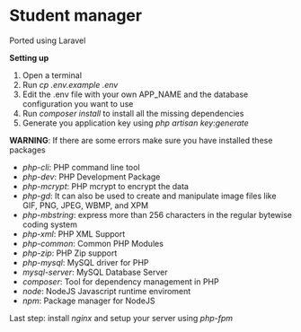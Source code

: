 # Student manager

Ported using Laravel

**Setting up**

1. Open a terminal
2. Run _cp .env.example .env_
3. Edit the .env file with your own APP_NAME and the database configuration you want to use
4. Run _composer install_ to install all the missing dependencies
5. Generate you application key using _php artisan key:generate_

**WARNING**: If there are some errors make sure you have installed these packages

- *php-cli*: PHP command line tool
- *php-dev*: PHP Development Package
- *php-mcrypt*: PHP mcrypt to encrypt the data
- *php-gd*: It can also be used to create and manipulate image files like GIF, PNG, JPEG, WBMP, and XPM
- *php-mbstring*: express more than 256 characters in the regular bytewise coding system
- *php-xml*: PHP XML Support
- *php-common*: Common PHP Modules
- *php-zip*: PHP Zip support
- *php-mysql*: MySQL driver for PHP
- *mysql-server*: MySQL Database Server
- *composer*:  Tool for dependency management in PHP
- *node*: NodeJS Javascript runtime enviroment
- *npm*: Package manager for NodeJS

Last step: install _nginx_ and setup your server using _php-fpm_